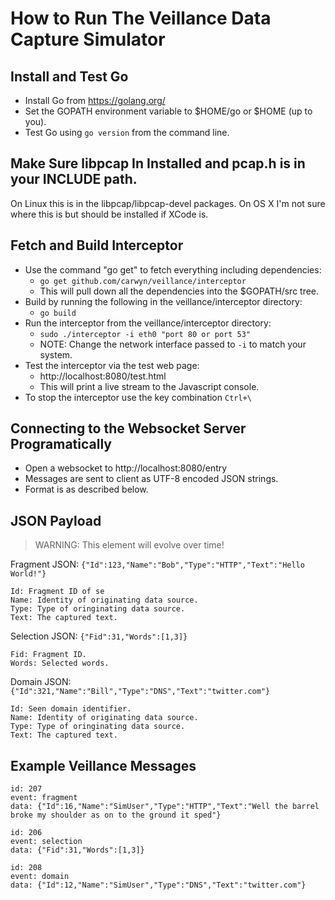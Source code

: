 
# How to Run The Veillance Data Capture Simulator

## Install and Test Go

* Install Go from https://golang.org/
* Set the GOPATH environment variable to $HOME/go or $HOME (up to you).
* Test Go using `go version` from the command line.

## Make Sure libpcap In Installed and pcap.h is in your INCLUDE path.

On Linux this is in the libpcap/libpcap-devel packages.
On OS X I'm not sure where this is but should be installed if XCode is.

## Fetch and Build Interceptor

* Use the command "go get" to fetch everything including dependencies:
  * `go get github.com/carwyn/veillance/interceptor`
  * This will pull down all the dependencies into the $GOPATH/src tree.
* Build by running the following in the veillance/interceptor directory:
  * `go build`
* Run the interceptor from the veillance/interceptor directory:
  * `sudo ./interceptor -i eth0 "port 80 or port 53"`
  * NOTE: Change the network interface passed to `-i` to match your system.
* Test the interceptor via the test web page:
  * http://localhost:8080/test.html
  * This will print a live stream to the Javascript console.
* To stop the interceptor use the key combination `Ctrl+\`


## Connecting to the Websocket Server Programatically

* Open a websocket to http://localhost:8080/entry
* Messages are sent to client as UTF-8 encoded JSON strings.
* Format is as described below.


## JSON Payload

> WARNING: This element will evolve over time!

Fragment JSON: `{"Id":123,"Name":"Bob","Type":"HTTP","Text":"Hello World!"}`

```
Id: Fragment ID of se
Name: Identity of originating data source.
Type: Type of oringinating data source.
Text: The captured text.
```

Selection JSON: `{"Fid":31,"Words":[1,3]}`

```
Fid: Fragment ID.
Words: Selected words.
```

Domain JSON: `{"Id":321,"Name":"Bill","Type":"DNS","Text":"twitter.com"}`

```
Id: Seen domain identifier.
Name: Identity of originating data source.
Type: Type of oringinating data source.
Text: The captured text.
```

## Example Veillance Messages

```
id: 207
event: fragment
data: {"Id":16,"Name":"SimUser","Type":"HTTP","Text":"Well the barrel broke my shoulder as on to the ground it sped"}

id: 206
event: selection
data: {"Fid":31,"Words":[1,3]}

id: 208
event: domain
data: {"Id":12,"Name":"SimUser","Type":"DNS","Text":"twitter.com"}
```

